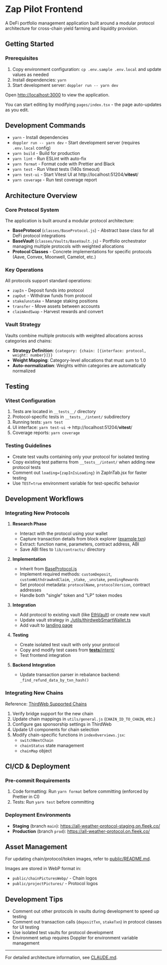 # Zap Pilot Frontend

A DeFi portfolio management application built around a modular protocol architecture for cross-chain yield farming and liquidity provision.

## Getting Started

### Prerequisites

1. Copy environment configuration: `cp .env.sample .env.local` and update values as needed
2. Install dependencies: `yarn`
3. Start development server: `doppler run -- yarn dev`

Open [http://localhost:3000](http://localhost:3000) to view the application.

You can start editing by modifying `pages/index.tsx` - the page auto-updates as you edit.

## Development Commands

- `yarn` - Install dependencies
- `doppler run -- yarn dev` - Start development server (requires `.env.local` config)
- `yarn build` - Build for production
- `yarn lint` - Run ESLint with auto-fix
- `yarn format` - Format code with Prettier and Black
- `yarn test` - Run Vitest tests (140s timeout)
- `yarn test-ui` - Start Vitest UI at http://localhost:51204/__vitest__/
- `yarn coverage` - Run test coverage report

## Architecture Overview

### Core Protocol System

The application is built around a modular protocol architecture:

- **BaseProtocol** (`classes/BaseProtocol.js`) - Abstract base class for all DeFi protocol integrations
- **BaseVault** (`classes/Vaults/BaseVault.js`) - Portfolio orchestrator managing multiple protocols with weighted allocations
- **Protocol Classes** - Concrete implementations for specific protocols (Aave, Convex, Moonwell, Camelot, etc.)

### Key Operations

All protocols support standard operations:
- `zapIn` - Deposit funds into protocol
- `zapOut` - Withdraw funds from protocol  
- `stake`/`unstake` - Manage staking positions
- `transfer` - Move assets between accounts
- `claimAndSwap` - Harvest rewards and convert

### Vault Strategy

Vaults combine multiple protocols with weighted allocations across categories and chains:
- **Strategy Definition**: `{category: {chain: [{interface: protocol, weight: number}]}}`
- **Weight Mapping**: Category-level allocations that must sum to 1.0
- **Auto-normalization**: Weights within categories are automatically normalized

## Testing

### Vitest Configuration

1. Tests are located in `__tests__/` directory
2. Protocol-specific tests in `__tests__/intent/` subdirectory
3. Running tests: `yarn test`
4. UI interface: `yarn test-ui` → http://localhost:51204/__vitest__/
5. Coverage reports: `yarn coverage`

### Testing Guidelines

- Create test vaults containing only your protocol for isolated testing
- Copy existing test patterns from `__tests__/intent/` when adding new protocol tests
- Comment out `loading={zapInIsLoading}` in ZapInTab.jsx for faster testing
- Use `TEST=true` environment variable for test-specific behavior

## Development Workflows

### Integrating New Protocols

1. **Research Phase**
   - Interact with the protocol using your wallet
   - Capture transaction details from block explorer ([example txn](https://arbiscan.io/tx/0x89732a3f4d946ba1a29b78aabac6114bb62aba236cd77eacbd7417d8c49fb15e))
   - Extract: function name, parameters, contract address, ABI
   - Save ABI files to `lib/contracts/` directory

2. **Implementation**
   - Inherit from [BaseProtocol.js](./classes/BaseProtocol.js)
   - Implement required methods: `customDeposit`, `customWithdrawAndClaim`, `_stake`, `_unstake`, `pendingRewards`
   - Set protocol metadata: `protocolName`, `protocolVersion`, contract addresses
   - Handle both "single" token and "LP" token modes

3. **Integration**
   - Add protocol to existing vault (like [EthVault](./classes/Vaults/EthVault.jsx)) or create new vault
   - Update vault strategy in [./utils/thirdwebSmartWallet.ts](./utils/thirdwebSmartWallet.ts)
   - Add vault to [landing page](./pages/indexes/index.jsx)

4. **Testing**
   - Create isolated test vault with only your protocol
   - Copy and modify test cases from [__tests__/intent/](./__tests__/intent/)
   - Test frontend integration

5. **Backend Integration**
   - Update transaction parser in rebalance backend: `_find_refund_data_by_txn_hash()`

### Integrating New Chains

Reference: [ThirdWeb Supported Chains](https://portal.thirdweb.com/connect#supported-chains)

1. Verify bridge support for the new chain
2. Update chain mappings in `utils/general.js` (`CHAIN_ID_TO_CHAIN`, etc.)
3. Configure gas sponsorship settings in ThirdWeb
4. Update UI components for chain selection
5. Modify chain-specific functions in `indexOverviews.jsx`:
   - `switchNextChain`
   - `chainStatus` state management
   - `chainMap` object

## CI/CD & Deployment

### Pre-commit Requirements

1. Code formatting: Run `yarn format` before committing (enforced by Prettier in CI)
2. Tests: Run `yarn test` before committing

### Deployment Environments

- **Staging** (branch `main`): https://all-weather-protocol-staging.on.fleek.co/
- **Production** (branch `prod`): https://all-weather-protocol.on.fleek.co/

## Asset Management

For updating chain/protocol/token images, refer to [public/README.md](public/README.md).

Images are stored in WebP format in:
- `public/chainPicturesWebp/` - Chain logos
- `public/projectPictures/` - Protocol logos

## Development Tips

- Comment out other protocols in vaults during development to speed up testing
- Comment out transaction calls (`depositTxn`, `stakeTxn`) in protocol classes for UI testing
- Use isolated test vaults for protocol development
- Environment setup requires Doppler for environment variable management

---

For detailed architecture information, see [CLAUDE.md](./CLAUDE.md).